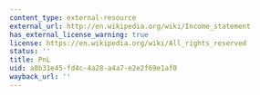 ```yaml
---
content_type: external-resource
external_url: http://en.wikipedia.org/wiki/Income_statement
has_external_license_warning: true
license: https://en.wikipedia.org/wiki/All_rights_reserved
status: ''
title: PnL
uid: a8b31e45-fd4c-4a28-a4a7-e2e2f69e1af0
wayback_url: ''
---
```

